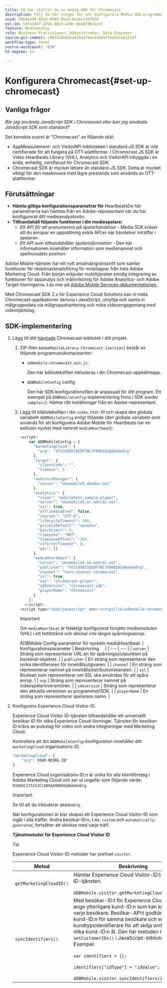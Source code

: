 ```yaml
---
title: Så här ställer du in medie-SKD för Chromecast
description: Följ de här stegen för att konfigurera Media SDK-programmet på Chromecast.
uuid: d664e394-02a2-4985-bbad-be1bcc44fb2b
exl-id: 5dfe3407-2858-48c0-a70c-8ea87967ac47
feature: Medieanalys
role: Business Practitioner, Administrator, Data Engineer
source-git-commit: c96532bb032a4c9aaf9eed28d97fbd33ceb1516f
workflow-type: tm+mt
source-wordcount: '639'
ht-degree: 1%

---
```


# Konfigurera Chromecast{#set-up-chromecast}

## Vanliga frågor

_Bör jag använda JavaScript SDK i Chromecast eller kan jag använda JavaScript SDK som standard?_

Det korrekta svaret är &quot;Chromecast&quot; av följande skäl:
* AppMeasurement- och VisitorAPI-biblioteken i standard-JS SDK är inte certifierade för att fungera på OTT-plattformar. I Chromecast JS SDK är Video Heartbeats Library (VHL), Analytics och VisitorAPI inbyggda i en enda, enhetlig, certifierad för Chromecast SDK.
* Chromecast SDK är mycket lättare än standard-JS SDK. Detta är mycket viktigt för den maskinvara med lägre prestanda som används av OTT-plattformar.

## Förutsättningar

* **Hämta giltiga konfigurationsparametrar för**
HeartbeatsDe här parametrarna kan hämtas från en Adobe-representant när du har konfigurerat ditt medieanalyskonto.
* **Tillhandahåll följande funktioner i din mediespelare:**
   * *Ett API för att prenumerera på spelarhändelser*  - Media SDK kräver att du anropar en uppsättning enkla API:er när händelser inträffar i spelaren.
   * *Ett API som tillhandahåller spelarinformation*  - Den här informationen innehåller information som medienamnet och spelhuvudets position.

Adobe Mobile-tjänster har ett nytt användargränssnitt som samlar funktioner för mobilmarknadsföring för mobilappar från hela Adobe Marketing Cloud. Från början erbjuder mobiltjänsten smidig integrering av funktioner för appanalys och målinriktning för Adobe Analytics- och Adobe Target-lösningarna. Läs mer på [Adobe Mobile Services-dokumentationen.](https://experienceleague.adobe.com/docs/mobile-services/using/home.html)

Med Chromecast SDK 2.x för Experience Cloud Solutions kan ni mäta Chromecast-applikationer skrivna i JavaScript, utnyttja och samla in målgruppsdata via målgruppshantering och mäta videoengagemang med videohjärtslag.

## SDK-implementering

1. Lägg till ditt [hämtade](/help/sdk-implement/download-sdks.md#download-2x-sdks) Chromecast-bibliotek i ditt projekt.

   1. ZIP-filen `AdobeMobileLibrary-Chromecast-[version]` består av följande programvarukomponenter:

      * `adbmobile-chromecast.min.js`:

         Den här biblioteksfilen inkluderas i din Chromecast-appkällmapp.

      * `ADBMobileConfig` config

         Den här SDK-konfigurationsfilen är anpassad för ditt program. Ett exempel på `ADBMobileConfig`-implementering finns i SDK (under `samples/`). Hämta rätt inställningar från en Adobe-representant.
   1. Lägg till biblioteksfilen i din `index.html`-fil och skapa den globala variabeln `ADBMobileConfig` enligt följande (den globala variabeln som används för att konfigurera Adobe Mobile för Heartbeats har en exklusiv nyckel med namnet `mediaHeartbeat`):

      ```js
      <script>
          var ADBMobileConfig = {
            "marketingCloud": {
              "org": "972C898555E9F7BC7F000101@AdobeOrg"
            },
            "target": {
              "clientCode": "",
              "timeout": 5
            },
            "audienceManager": {
              "server": "obumobile5.demdex.net"
            },
            "analytics": {
              "rsids": "mobile5vhl.sample.player",
              "server": "obumobile5.sc.omtrdc.net",
              "ssl": true,
              "offlineEnabled": false,
              "charset": "UTF-8",
              "lifecycleTimeout": 300,
              "privacyDefault": "optedin",
              "batchLimit": 0,
              "timezone": "MDT",
              "timezoneOffset": -360,
              "referrerTimeout": 0,
              "poi": []
            },
            "mediaHeartbeat": {
              "server": "obumobile5.hb.omtrdc.net",
              "publisher": "972C898555E9F7BC7F000101@AdobeOrg",
              "channel": "test-channel-chromecast",
              "ssl": true,
              "ovp": "chromecast-player",
              "sdkVersion": "chromecast-sdk",
              "playerName": "Chromecast"
            }
          };
        </script>
      <script type="text/javascript" src="script/lib/adbmobile-chromecast.min.js"></script>
      ```

      >[!IMPORTANT]
      >
      >Om `mediaHeartbeat` är felaktigt konfigurerat försätts mediemodulen (VHL) i ett feltillstånd och skickar inte längre spårningsanrop.

      ADBMoble Config-parametrar för nyckeln mediaHeartbeat:
   | Konfigurationsparameter | Beskrivning     |
   | --- | --- |
   | `server` | Sträng som representerar URL:en för spårningsslutpunkten på backend-objektet. |
   | `publisher` | En sträng som representerar den unika identifieraren för innehållsutgivaren. |
   | `channel` | En sträng som representerar namnet på innehållsdistributionskanalen. |
   | `ssl` | Boolean som representerar om SSL ska användas för att spåra anrop. |
   | `ovp` | Sträng som representerar namnet på videospelarleverantören. |
   | `sdkversion` | Sträng som representerar den aktuella versionen av programmet/SDK. |
   | `playerName` | En sträng som representerar spelarens namn. |


1. Konfigurera Experience Cloud Visitor-ID.

   Experience Cloud Visitor ID-tjänsten tillhandahåller ett universellt besökar-ID för olika Experience Cloud-lösningar. Tjänsten för besökar-ID krävs av pulsslag för video och andra integreringar med Marketing Cloud.

   Kontrollera att din `ADBMobileConfig`-konfiguration innehåller ditt `marketingCloud` organisations-ID.

   ```js
   "marketingCloud": {
       "org": YOUR-MCORG-ID"
   }
   ```

   Experience Cloud organisations-ID:n är unika för alla klientföretag i Adobe Marketing Cloud och ser ut ungefär som följande värde: `016D5C175213CCA80A490D05@AdobeOrg`.

   >[!IMPORTANT]
   >
   >Se till att du inkluderar `@AdobeOrg`.

   När konfigurationen är klar skapas ett Experience Cloud Visitor-ID som ingår i alla träffar. Andra besökar-ID:n, t.ex. `custom` och `automatically-generated`, fortsätter att skickas med varje träff.

   **Tjänstmetoder för Experience Cloud Visitor ID**

   >[!TIP]
   >
   >Experience Cloud Visitor-ID-metoder har prefixet `visitor`.

   | Metod | Beskrivning |
   | --- | --- |
   | `getMarketingCloudID()` | Hämtar Experience Cloud Visitor-ID:t från Visitor ID-tjänsten.  <br/><br/>`ADBMobile.visitor.getMarketingCloudID();` |
   | `syncIdentifiers()` | Med besökar-ID:t för Experience Cloud kan du ange ytterligare kund-ID:n som kan kopplas till varje besökare. Besökar-API:t godkänner flera kund-ID:n för samma besökare och en kundtypsidentifierare för att skilja omfattningen för olika kund-ID:n åt. Den här metoden motsvarar `setCustomerIDs()` i JavaScript-biblioteket.  Exempel: <br/><br/>`var identifiers = {};` <br/><br/>`identifiers["idType"] = "idValue";` <br/><br/>`ADBMobile.visitor.syncIdentifiers(identifiers);` |



<!--   **Postbacks -** For more information about configuring postbacks, see [Configure Postbacks.](https://experienceleague.adobe.com/docs/mobile-services/using/manage-app-settings-ug/configuring-app/signals.html) -->

